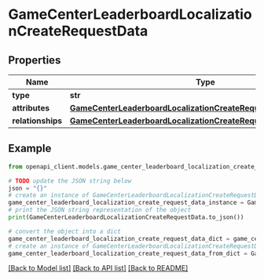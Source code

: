 # GameCenterLeaderboardLocalizationCreateRequestData


## Properties

Name | Type | Description | Notes
------------ | ------------- | ------------- | -------------
**type** | **str** |  | 
**attributes** | [**GameCenterLeaderboardLocalizationCreateRequestDataAttributes**](GameCenterLeaderboardLocalizationCreateRequestDataAttributes.md) |  | 
**relationships** | [**GameCenterLeaderboardLocalizationCreateRequestDataRelationships**](GameCenterLeaderboardLocalizationCreateRequestDataRelationships.md) |  | 

## Example

```python
from openapi_client.models.game_center_leaderboard_localization_create_request_data import GameCenterLeaderboardLocalizationCreateRequestData

# TODO update the JSON string below
json = "{}"
# create an instance of GameCenterLeaderboardLocalizationCreateRequestData from a JSON string
game_center_leaderboard_localization_create_request_data_instance = GameCenterLeaderboardLocalizationCreateRequestData.from_json(json)
# print the JSON string representation of the object
print(GameCenterLeaderboardLocalizationCreateRequestData.to_json())

# convert the object into a dict
game_center_leaderboard_localization_create_request_data_dict = game_center_leaderboard_localization_create_request_data_instance.to_dict()
# create an instance of GameCenterLeaderboardLocalizationCreateRequestData from a dict
game_center_leaderboard_localization_create_request_data_from_dict = GameCenterLeaderboardLocalizationCreateRequestData.from_dict(game_center_leaderboard_localization_create_request_data_dict)
```
[[Back to Model list]](../README.md#documentation-for-models) [[Back to API list]](../README.md#documentation-for-api-endpoints) [[Back to README]](../README.md)


